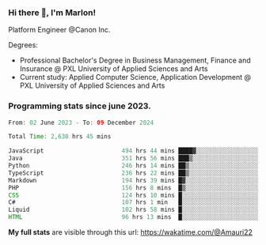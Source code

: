 
### Hi there 👋, I'm Marlon!

Platform Engineer @Canon Inc.

Degrees: 
- Professional Bachelor's Degree in Business Management, Finance and Insurance @ PXL University of Applied Sciences and Arts
- Current study: Applied Computer Science, Application Development @ PXL University of Applied Sciences and Arts

### Programming stats since june 2023.
<!--START_SECTION:waka-->

```java
From: 02 June 2023 - To: 09 December 2024

Total Time: 2,630 hrs 45 mins

JavaScript                      494 hrs 44 mins ████▓░░░░░░░░░░░░░░░░░░░░   18.47 %
Java                            351 hrs 56 mins ███▒░░░░░░░░░░░░░░░░░░░░░   13.14 %
Python                          246 hrs 14 mins ██▒░░░░░░░░░░░░░░░░░░░░░░   09.19 %
TypeScript                      236 hrs 22 mins ██▒░░░░░░░░░░░░░░░░░░░░░░   08.82 %
Markdown                        194 hrs 39 mins █▓░░░░░░░░░░░░░░░░░░░░░░░   07.27 %
PHP                             156 hrs 8 mins  █▒░░░░░░░░░░░░░░░░░░░░░░░   05.83 %
CSS                             124 hrs 10 mins █░░░░░░░░░░░░░░░░░░░░░░░░   04.64 %
C#                              107 hrs 1 min   █░░░░░░░░░░░░░░░░░░░░░░░░   03.99 %
Liquid                          102 hrs 58 mins █░░░░░░░░░░░░░░░░░░░░░░░░   03.84 %
HTML                            96 hrs 13 mins  █░░░░░░░░░░░░░░░░░░░░░░░░   03.59 %
```

<!--END_SECTION:waka-->
**My full stats** are visible through this url: https://wakatime.com/@Amauri22
